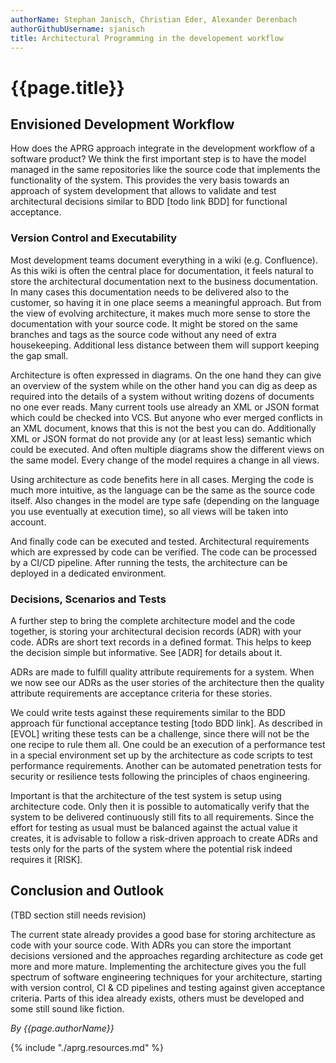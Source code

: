 ```yaml
---
authorName: Stephan Janisch, Christian Eder, Alexander Derenbach
authorGithubUsername: sjanisch
title: Architectural Programming in the developement workflow
---
```

# {{page.title}}


## Envisioned Development Workflow

How does the APRG approach integrate in the development workflow of a software product? We think the first important step is to have the model managed in the same repositories like the source code that implements the functionality of the system. This provides the very basis towards an approach of system development that allows to validate and test architectural decisions similar to BDD [todo link BDD] for functional acceptance.

### Version Control and Executability

Most development teams document everything in a wiki (e.g. Confluence). As this wiki is often the central place for documentation, it feels natural to store the architectural documentation next to the business documentation. In many cases this documentation needs to be delivered also to the customer, so having it in one place seems a meaningful approach. But from the view of evolving architecture, it makes much more sense to store the documentation with your source code. It might be stored on the same branches and tags as the source code without any need of extra housekeeping. Additional less distance between them will support keeping the gap small.

Architecture is often expressed in diagrams. On the one hand they can give an overview of the system while on the other hand you can dig as deep as required into the details of a system without writing dozens of documents no one ever reads. Many current tools use already an XML or JSON format which could be checked into VCS. But anyone who ever merged conflicts in an XML document, knows that this is not the best you can do. Additionally XML or JSON format do not provide any (or at least less) semantic which could be executed. And often multiple diagrams show the different views on the same model. Every change of the model requires a change in all views. 

Using architecture as code benefits here in all cases. Merging the code is much more intuitive, as the language can be the same as the source code itself. Also changes in the model are type safe (depending on the language you use eventually at execution time), so all views will be taken into account. 

And finally code can be executed and tested. Architectural requirements which are expressed by code can be verified. The code can be processed by a CI/CD pipeline. After running the tests, the architecture can be deployed in a dedicated environment. 

### Decisions, Scenarios and Tests

A further step to bring the complete architecture model and the code together, is storing your architectural decision records (ADR) with your code. ADRs are short text records in a defined format. This helps to keep the decision simple but informative. See [ADR] for details about it.

ADRs are made to fulfill quality attribute requirements for a system. When we now see our ADRs as the user stories of the architecture then the quality attribute requirements are acceptance criteria for these stories. 

We could write tests against these requirements similar to the BDD approach für functional acceptance testing [todo BDD link]. As described in [EVOL] writing these tests can be a challenge, since there will not be the one recipe to rule them all. One could be an execution of a performance test in a special environment set up by the architecture as code scripts to test performance requirements. Another can be automated penetration tests for security or resilience tests following the principles of chaos engineering. 

Important is that the architecture of the test system is setup using architecture code. Only then it is possible to automatically verify that the system to be delivered continuously still fits to all requirements. Since the effort for testing as usual must be balanced against the actual value it creates, it is advisable to follow a risk-driven approach to create ADRs and tests only for the parts of the system where the potential risk indeed requires it [RISK]. 

## Conclusion and Outlook

(TBD section still needs revision)

The current state already provides a good base for storing architecture as code with your source code. With ADRs you can store the important decisions versioned and the approaches regarding architecture as code get more and more mature. Implementing the architecture gives you the full spectrum of software engineering techniques for your architecture, starting with version control, CI & CD pipelines and testing against given acceptance criteria. Parts of this idea already exists, others must be developed and some still sound like fiction.


*By {{page.authorName}}*

{% include "./aprg.resources.md" %}

